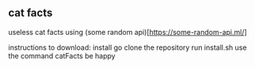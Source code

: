 ## cat facts

useless cat facts using (some random api)[https://some-random-api.ml/]

instructions to download:
install go
clone the repository
run install.sh
use the command catFacts
be happy
